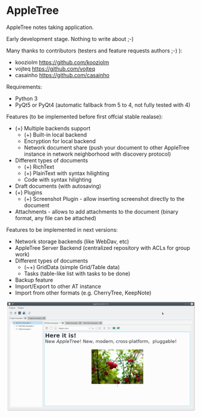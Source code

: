 # AppleTree
AppleTree notes taking application.

Early development stage. Nothing to write about ;-)

Many thanks to contributors (testers and feature requests authors ;-) ):

- kooziolm https://github.com/kooziolm
- vojteq https://github.com/vojteq
- casainho https://github.com/casainho

Requirements:
- Python 3
- PyQt5 or PyQt4 (automatic fallback from 5 to 4, not fully tested with 4)

Features (to be implemented before first offcial stable realase):
- (+) Multiple backends support
    - (+) Built-in local backend
    - Encryption for local backend
    - Network document share (push your document to other AppleTree instance in network neighborhood with discovery protocol)
- Different types of documents
    - (+) RichText
    - (+) PlainText with syntax hilighting
    - Code with syntax hilighting
- Draft documents (with autosaving)
- (+) Plugins
    - (+) Screenshot Plugin - allow inserting screenshot directly to the document
- Attachments - allows to add attachments to the document (binary format, any file can be attached)

Features to be implemented in next versions:
- Network storage backends (like WebDav, etc)
- AppleTree Server Backend (centralized repository with ACLs for group work)
- Different types of documents
    - (~+) GridData (simple Grid/Table data)
    - Tasks (table-like list with tasks to be done)
- Backup feature
- Import/Export to other AT instance
- Import from other formats (e.g. CherryTree, KeepNote)


![alt text](https://raw.githubusercontent.com/jkolczasty/appletree/master/screenshots/appletree.png)
